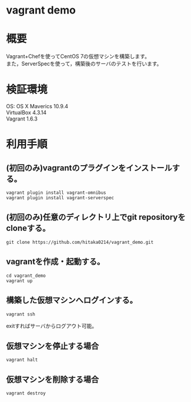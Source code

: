 vagrant demo
============

# 概要
Vagrant+Chefを使ってCentOS 7の仮想マシンを構築します。  
また，ServerSpecを使って，構築後のサーバのテストを行います。

# 検証環境
OS: OS X Maverics 10.9.4  
VirtualBox 4.3.14  
Vagrant 1.6.3  

# 利用手順
## (初回のみ)vagrantのプラグインをインストールする。
```
vagrant plugin install vagrant-omnibus
vagrant plugin install vagrant-serverspec
```

## (初回のみ)任意のディレクトリ上でgit repositoryをcloneする。
```
git clone https://github.com/hitaka0214/vagrant_demo.git
```

## vagrantを作成・起動する。
```
cd vagrant_demo
vagrant up
```

## 構築した仮想マシンへログインする。
```
vagrant ssh
```
exitすればサーバからログアウト可能。

## 仮想マシンを停止する場合
```
vagrant halt
```

## 仮想マシンを削除する場合
```
vagrant destroy
```


